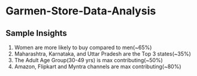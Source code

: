 # Garmen-Store-Data-Analysis

## Sample Insights
1. Women are more likely to buy compared to men(~65%)
2. Maharashtra, Karnataka, and Uttar Pradesh are the Top 3 states(~35%)
3. The Adult Age Group(30-49 yrs) is max contributing(~50%)
4. Amazon, Flipkart and Myntra channels are max contributing(~80%)
